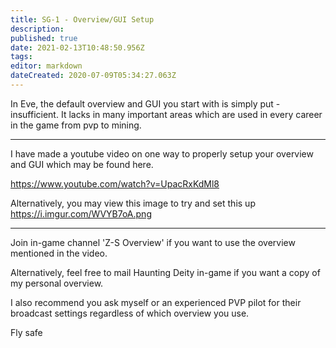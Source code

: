 ```yaml
---
title: SG-1 - Overview/GUI Setup
description: 
published: true
date: 2021-02-13T10:48:50.956Z
tags: 
editor: markdown
dateCreated: 2020-07-09T05:34:27.063Z
---
```


In Eve, the default overview and GUI you start with is simply put - insufficient.  It lacks in many important areas which are used in every career in the game from pvp to mining.

---
I have made a youtube video on one way to properly setup your overview and GUI which may be found here.

https://www.youtube.com/watch?v=UpacRxKdMl8

Alternatively, you may view this image to try and set this up https://i.imgur.com/WVYB7oA.png

---
Join in-game channel 'Z-S Overview' if you want to use the overview mentioned in the video.

Alternatively, feel free to mail Haunting Deity in-game if you want a copy of my personal overview.

I also recommend you ask myself or an experienced PVP pilot for their broadcast settings regardless of which overview you use.


Fly safe